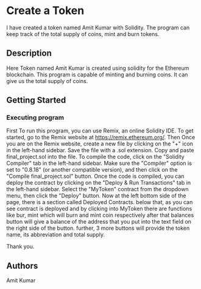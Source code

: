 # Create a Token

I have created a token named Amit Kumar with Solidity. The program can keep track of the total supply of coins, mint and burn tokens.

## Description

Here Token named Amit Kumar is created using solidity for the Ethereum blockchain. This program is capable of minting and burning coins. It can give us the total supply of coins.

## Getting Started

### Executing program

First To run this program, you can use Remix, an online Solidity IDE. To get started, go to the Remix website at https://remix.ethereum.org/.
Then Once you are on the Remix website, create a new file by clicking on the "+" icon in the left-hand sidebar. Save the file with a .sol extension. Copy and paste final_project.sol into the file.
To compile the code, click on the "Solidity Compiler" tab in the left-hand sidebar. Make sure the "Compiler" option is set to "0.8.18" (or another compatible version), and then click on the "Compile final_project.sol" button.
Once the code is compiled, you can deploy the contract by clicking on the "Deploy & Run Transactions" tab in the left-hand sidebar. Select the "MyToken" contract from the dropdown menu, then click the "Deploy" button.
Now at the left bottom side of the page, there is a section called Deployed Contracts. below that, as you can see contract is deployed and by clicking into MyToken there are functions like bur, mint which will burn and mint coin respectively after that balances button will give a balance of the address that you put into the text field on the right side of the button. further, 3 more buttons will provide the token name, its abbreviation and total supply.

Thank you.

## Authors

Amit Kumar

